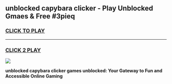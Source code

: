 
## unblocked capybara clicker - Play Unblocked Gmaes & Free #3pieq
<h3>
<a href="https://news.freeplayer.one?title=unblocked_capybara_clicker&ref=03M">CLICK TO PLAY</a></h3>
<hr>

<h3>
<a href="https://news.freeplayer.one?title=unblocked_capybara_clicker&ref=03M">CLICK 2 PLAY</a>
  
</h3>

<a href="https://news.freeplayer.one?title=unblocked_capybara_clicker&ref=03M"><img src="https://clearcache.store/games.png"></a>


**unblocked capybara clicker games unblocked: Your Gateway to Fun and Accessible Online Gaming**
